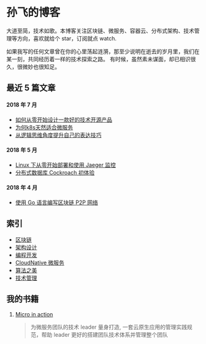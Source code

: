 # 孙飞的博客

大道至简，技术如歌。本博客关注区块链、微服务、容器云、分布式架构、技术管理等方向，喜欢就给个 star，订阅就点 watch.

如果我写的任何文章曾在你的心里荡起涟漪，那至少说明在逝去的岁月里，我们在某一刻，共同经历着一样的技术探索之路。
有时候，虽然素未谋面，却已相识很久，很微妙也很知足。

## 最近 5 篇文章

#### 2018 年 7 月
- [如何从零开始设计一款好的技术开源产品](2018/Q3/如何从零开始设计一款好的技术开源产品.md)
- [为何k8s天然适合微服务](2018/Q3/为何k8s天然适合微服务.md)
- [从逻辑思维角度提升自己的表达技巧](2018/Q3/从逻辑思维角度提升自己的表达技巧.md)

#### 2018 年 5 月

- [Linux 下从零开始部署和使用 Jaeger 监控](2018/Q2/Linux下从零开始部署和使用Jaeger.md)
- [分布式数据库 Cockroach 初体验](2018/Q2/分布式数据库Cockroach初体验.md)

#### 2018 年 4 月

- [使用 Go 语言编写区块链 P2P 网络](2018/Q2/使用Go语言编写区块链P2P网络.md)

## 索引

- [区块链](index/blockchain.md)
- [架构设计](index/architecture.md)
- [编程开发](index/programing.md)
- [CloudNative 微服务](index/cloud-native.md)
- [算法之美](index/algorithm.md)
- [技术管理](index/manager.md)

## 我的书籍

1.  [Micro in action](https://github.com/sunface/micro-in-action)
    > 为微服务团队的技术 leader 量身打造, 一套云原生应用的管理实践规范，帮助 leader 更好的搭建团队技术体系并管理整个团队
